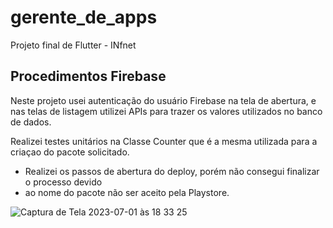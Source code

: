 # gerente_de_apps

Projeto final de Flutter - INfnet

## Procedimentos Firebase

Neste projeto usei autenticação do usuário Firebase na tela de abertura,
e nas telas de listagem utilizei APIs para trazer os valores utilizados
no banco de dados.

Realizei testes unitários na Classe Counter que é a mesma utilizada para a criaçao
do pacote solicitado.

- Realizei os passos de abertura do deploy, porém não consegui finalizar o processo devido
- ao nome do pacote não ser aceito pela Playstore.

![Captura de Tela 2023-07-01 às 18 33 25](https://github.com/Claudio725/gerente_de_apps/assets/25403132/ed4a8269-554e-4304-b4aa-7459f4b5e84d)
